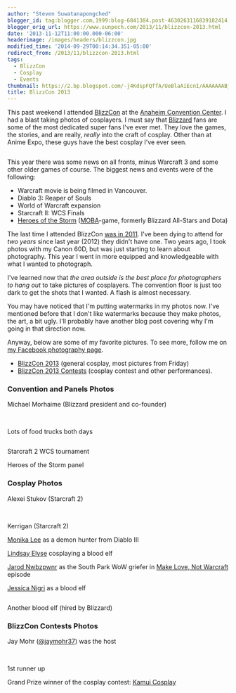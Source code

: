 ```yaml
---
author: "Steven Suwatanapongched"
blogger_id: tag:blogger.com,1999:blog-6841384.post-4630263116839182414
blogger_orig_url: https://www.sunpech.com/2013/11/blizzcon-2013.html
date: '2013-11-12T11:00:00.000-06:00'
headerimage: /images/headers/blizzcon.jpg
modified_time: '2014-09-29T00:14:34.351-05:00'
redirect_from: /2013/11/blizzcon-2013.html
tags:
  - BlizzCon
  - Cosplay
  - Events
thumbnail: https://2.bp.blogspot.com/-j4KdspFQffA/UoBlaAiEcnI/AAAAAAABj5c/wLLINT-8tLs/s800/2013-11-08+at+09-51-39.jpg
title: BlizzCon 2013
---
```



This past weekend I attended <a href="https://www.blizzcon.com/">BlizzCon</a> at the <a href="https://www.anaheimconventioncenter.com/">Anaheim Convention Center</a>. I had a blast taking photos of cosplayers. I must say that <a href="https://www.blizzard.com/">Blizzard</a> fans are some of the most dedicated super fans I've ever met. They love the games, the stories, and are really, <i>really</i> into the craft of cosplay. Other than at Anime Expo, these guys have the best cosplay I've ever seen.

<img   border="0"  src="https://2.bp.blogspot.com/-j4KdspFQffA/UoBlaAiEcnI/AAAAAAABj5c/wLLINT-8tLs/s640/2013-11-08+at+09-51-39.jpg" alt=""  />

This year there was some news on all fronts, minus Warcraft 3 and some other older games of course. The biggest news and events were of the following:

<ul>
  <li>Warcraft movie is being filmed in Vancouver.</li>
  <li>Diablo 3: Reaper of Souls</li>
  <li>World of Warcraft expansion</li>
  <li>Starcraft II: WCS Finals</li>
  <li><a href="https://www.heroesofthestorm.com/en-us">Heroes of the Storm</a> (<a href="https://en.wikipedia.org/wiki/Multiplayer_online_battle_arena">MOBA</a>-game, formerly Blizzard All-Stars and Dota)</li>
</ul>

The last time I attended BlizzCon <a href="/2011/10/blizzcon-2011">was in 2011</a>. I've been dying to attend for <i>two years</i> since last year (2012) they didn't have one. Two years ago, I took photos with my Canon 60D, but was just starting to learn about photography. This year I went in more equipped and knowledgeable with what I wanted to photograph.

I've learned now that <i>the area outside is the best place for photographers to hang out </i>to take pictures of cosplayers. The convention floor is just too dark to get the shots that I wanted. A flash is almost necessary.

You may have noticed that I'm putting watermarks in my photos now. I've mentioned before that I don't like watermarks because they make photos, the art, a bit ugly. I'll probably have another blog post covering why I'm going in that direction now.

Anyway, below are some of my favorite pictures. To see more, follow me on <a href="https://www.facebook.com/sunpechphotography">my Facebook photography page</a>.

<ul>
  <li><a href="https://www.facebook.com/media/set/?set=a.600681269996901.1073741854.408588035872893&amp;type=1">BlizzCon 2013</a> (general cosplay, most pictures from Friday)</li>
  <li><a href="https://www.facebook.com/media/set/?set=a.600684843329877.1073741855.408588035872893&amp;type=1">BlizzCon 2013 Contests</a> (cosplay contest and other performances).</li>
</ul>

### Convention and Panels Photos

Michael Morhaime (Blizzard president and co-founder)
<img   border="0"  src="https://3.bp.blogspot.com/-tZ3JjE9GvAM/UoBldRjGozI/AAAAAAABj50/ZGas16nN7ho/s800/2013-11-08+at+11-14-13.jpg" alt=""  />

<img   border="0"  src="https://1.bp.blogspot.com/-k7y8-QJMxDw/UoBl45ze8OI/AAAAAAABj6s/olARGrpPprA/s800/2013-11-08+at+12-10-47.jpg" alt=""  />

<img   border="0"  src="https://3.bp.blogspot.com/-IV2Q0F7Zcc0/UoBl6QAvalI/AAAAAAABj60/TxzhYwfIGBo/s800/2013-11-08+at+12-12-02.jpg" alt=""  />

Lots of food trucks both days
<img   border="0"  src="https://4.bp.blogspot.com/-qgcVYBVzXsI/UoBmD5DE9mI/AAAAAAABj70/f4KlyRz1gE4/s800/2013-11-08+at+12-23-24.jpg" alt=""  />

<img   border="0"  src="https://1.bp.blogspot.com/-esVy2UwOh6I/UoBn9t5_9nI/AAAAAAABkBs/Dm0UZ0gaDdA/s800/2013-11-08+at+14-30-35.jpg" alt=""  />

Starcraft 2 WCS tournament
<img   border="0"  src="https://3.bp.blogspot.com/-My1WV_48gCE/UoBoBOP50hI/AAAAAAABkCE/96wYvejAsyc/s800/2013-11-08+at+14-32-24.jpg" alt=""  />

Heroes of the Storm panel
<img   border="0"  src="https://4.bp.blogspot.com/-0dJm8QM5b1U/UoBobNY2AmI/AAAAAAABkE0/QsEPKDSFKQM/s800/2013-11-08+at+16-57-18.jpg" alt=""  />

### Cosplay Photos

Alexei Stukov (Starcraft 2)
<img   border="0"  src="https://1.bp.blogspot.com/-EkYNeuZv6ek/UoBmA0AG_TI/AAAAAAABj7k/80vJ3kqdxxY/s800/2013-11-08+at+12-21-13.jpg" alt=""  />

<img   border="0"  src="https://3.bp.blogspot.com/-nqvrnJroxfc/UoBmdhfiR8I/AAAAAAABj9c/eWmYIK3BmOs/s800/2013-11-08+at+12-35-43.jpg" alt=""  />

<img   border="0"  src="https://4.bp.blogspot.com/-LRsxiP4WsWU/UoBmjTQVreI/AAAAAAABj-E/cXlQXAM6xIs/s800/2013-11-08+at+12-55-22.jpg" alt=""  />

Kerrigan (Starcraft 2)
<img   border="0"  src="https://1.bp.blogspot.com/-fmglwSkyFc0/UoBn_9mhCXI/AAAAAAABkCA/1gKVlkmjR9w/s800/2013-11-08+at+14-31-47.jpg" alt=""  />

<a href="https://www.facebook.com/London2191Cosplay">Monika Lee</a> as a demon hunter from Diablo III
<img   border="0"  src="https://3.bp.blogspot.com/-9f_hDX1eGUQ/UoBl9jQ-s0I/AAAAAAABj7M/AYSP4MuLvpI/s800/2013-11-08+at+12-16-35.jpg" alt=""  />

<a href="https://www.facebook.com/LindsayElyseFanpage">Lindsay Elyse</a> cosplaying a blood elf
<img   border="0"  src="https://3.bp.blogspot.com/-Zw2DEii9ITg/UoBoJ3pHNtI/AAAAAAABkDE/WS7lOkGczf4/s800/2013-11-08+at+15-14-19.jpg" alt=""  />

<a href="https://www.facebook.com/pages/Jarod-Nwbzpwnr/311292032220065">Jarod Nwbzpwnr</a> as the South Park WoW griefer in <a href="https://en.wikipedia.org/wiki/Make_Love,_Not_Warcraft">Make Love, Not Warcraft</a> episode
<img   border="0"  src="https://4.bp.blogspot.com/-StQnf2rlB5A/UoBoMmmXRNI/AAAAAAABkDU/OcZVqkgsfh4/s800/2013-11-08+at+15-14-44.jpg" alt=""  />

<a href="https://www.facebook.com/OfficialJessicaNigri">Jessica Nigri</a> as a blood elf
<img   border="0"  src="https://4.bp.blogspot.com/-wXalHVn3dus/UoBoRrpy9UI/AAAAAAABkD0/v1IbK40ABfw/s800/2013-11-08+at+15-36-59.jpg" alt=""  />

<img   border="0"  src="https://4.bp.blogspot.com/-RaA8eXS6rhQ/UoBoS_aIQfI/AAAAAAABkEA/kwxruxBU1u4/s800/2013-11-08+at+15-38-42.jpg" alt=""  />

Another blood elf (hired by Blizzard)
<img   border="0"  src="https://2.bp.blogspot.com/-dC_zOjVdrEo/UoBonBshS1I/AAAAAAABkGg/MiDwr_yCkj4/s800/2013-11-09+at+19-03-42.jpg" alt=""  />

### BlizzCon Contests Photos

Jay Mohr (<a href="https://twitter.com/jaymohr37">@jaymohr37</a>) was the host
<img   border="0"  src="https://3.bp.blogspot.com/-VD-Xfy3n0Pw/UoBo1IbMJjI/AAAAAAABkH0/raf_9t6UQTE/s800/2013-11-08+at+18-34-11.jpg" alt=""  />

<img   border="0"  src="https://1.bp.blogspot.com/-7PyV0grbuaI/UoBpMUohtMI/AAAAAAABkJo/7UfBQBnJzCw/s800/2013-11-08+at+18-46-16.jpg" alt=""  />

<img   border="0"  src="https://2.bp.blogspot.com/-8kn_Ss4rzC4/UoBphSlPlsI/AAAAAAABkMg/55wUJ0iR6Cc/s800/2013-11-08+at+18-55-35.jpg" alt=""  />

<img   border="0"  src="https://3.bp.blogspot.com/-0I6hPPOEBnE/UoBpr5SzWnI/AAAAAAABkOE/LuQW8uBiPcc/s800/2013-11-08+at+18-59-01.jpg" alt=""  />

<img   border="0"  src="https://4.bp.blogspot.com/-rhUDrf9oCkU/UoBp8l93vFI/AAAAAAABkQY/dRULZQBMrHE/s800/2013-11-08+at+19-07-07.jpg" alt=""  />

<img   border="0"  src="https://3.bp.blogspot.com/-7ucFSw5OaC8/UoBqBrGKkrI/AAAAAAABkRA/7rQF-nWVEng/s800/2013-11-08+at+19-08-55.jpg" alt=""  />

<img   border="0"  src="https://2.bp.blogspot.com/-23g9Clz6Dhw/UoBqomAKf5I/AAAAAAABkWo/r81nBXlxmhw/s800/2013-11-08+at+19-25-19.jpg" alt=""  />

1st runner up
<img   border="0"  src="https://2.bp.blogspot.com/-BNtG39RYSoQ/UoBq4eebh6I/AAAAAAABkYY/t0tO5SjBo_0/s800/2013-11-08+at+19-38-07.jpg" alt=""  />

Grand Prize winner of the cosplay contest: <a href="https://www.facebook.com/KamuiCos">Kamui Cosplay</a>
<img   border="0"  src="https://1.bp.blogspot.com/-JsyqZGFAp5Q/UoBq2glJ5zI/AAAAAAABkYI/Wsk_SbulAos/s800/2013-11-08+at+19-34-41.jpg" alt=""  />